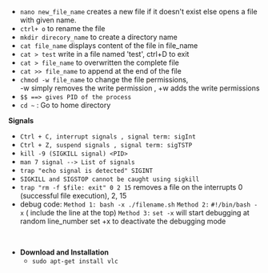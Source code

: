 - `nano new_file_name`
  creates a new file if it doesn't exist else opens a file with given name.
- `ctrl+ o` to rename the file
- `mkdir direcory_name` to create a directory name
- `cat file_name` displays content of the file in file_name
- `cat > test` write in a file named 'test', ctrl+D to exit 
- `cat > file_name` to overwritten the complete file
- `cat >> file_name` to append at the end of the file
- `chmod -w file_name` to change the file permissions, <br>-w simply removes the write permission , +w adds the write permissions
- ```$$ ==> gives PID of the process```
- `cd ~` : Go to home directory

**Signals**
- `Ctrl + C, interrupt signals , signal term: sigInt`
- `Ctrl + Z, suspend signals , signal term: sigTSTP`
- `kill -9 (SIGKILL signal) <PID>`
- `man 7 signal --> List of signals`
- `trap "echo signal is detected" SIGINT`
- `SIGKILL and SIGSTOP cannot be caught using sigkill`
- `trap "rm -f $file: exit" 0 2 15`
  removes a file on the interrupts 0 (successful file execution), 2, 15
- debug code: 
  `Method 1: bash -x ./filename.sh`
  `Method 2:` `#!/bin/bash -x` ( include the line at the top)
  `Method 3:` `set -x` will start debugging at random line_number
  set +x to deactivate the debugging mode
<br>

- **Download and Installation**
  - `sudo apt-get install vlc`

